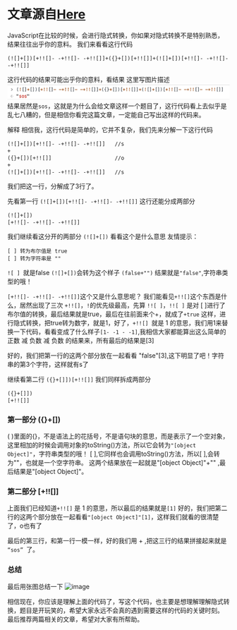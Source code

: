 # 文章源自[Here](https://blog.csdn.net/fe_dev/article/details/77369941)
JavaScript在比较的时候，会进行隐式转换，你如果对隐式转换不是特别熟悉，结果往往出乎你的意料。
我们来看看这行代码
```
(![]+[])[+!![]- -+!![]- -+!![]]+({}+[])[+!![]]+(![]+[])[+!![]- -+!![]- -+!![]]
```
这行代码的结果可能出乎你的意料，看结果
这里写图片描述
![image](https://github.com/leo0807/Web-Learner/blob/master/images/隐式转换.png)
结果居然是```sos```，这就是为什么会给文章这样一个题目了，这行代码看上去似乎是乱七八糟的，但是相信你看完这篇文章，一定能自己写出这样的代码来。

解释
相信我，这行代码是简单的，它并不复杂，我们先来分解一下这行代码
```
(![]+[])[+!![]- -+!![]- -+!![]]   //s
+  
({}+[])[+!![]]				      //o
+                
(![]+[])[+!![]- -+!![]- -+!![]]   //s
```
我们把这一行，分解成了3行了。

先看第一行
```(![]+[])[+!![]- -+!![]- -+!![]]```
这行还能分成两部分
```
(![]+[])		
[+!![]- -+!![]- -+!![]]
```
我们继续看这分开的两部分
```(![]+[])``` 看看这个是什么意思
友情提示：
```
[ ] 转为布尔值是 true
[ ] 转为字符串是 ""
```

```![ ] ```就是false
```(![]+[])```会转为这个样子 ```(false+"")``` 结果就是```"false"```,字符串类型的哦！

```[+!![]- -+!![]- -+!![]]```这个又是什么意思呢？
我们能看见``` +!![] ```这个东西是什么，居然出现了三次
```+!![]```，```!```的优先级最高，先算 ```!![ ]```，```!![ ]``` 是对 [ ]进行了布尔值的转换，最后结果就是true，最后在往前面来个+，就成了```+true``` 这样，进行隐式转换，把true转为数字，就是1，好了，```+!![] ```就是 1 的意思，我们用1来替换一下代码，看看变成了什么样子```[1- -1 - -1]```,我相信大家都能算出这么简单的正数 减 负数 减 负数 的结果来，所有最后的结果是[3]

好的，我们把第一行的这两个部分放在一起看看 "false"[3],这下明显了吧！字符串的第3个字符，这样就有s了

继续看第二行
```({}+[]])[+!![]]```
我们同样拆成两部分
```
({}+[]])
[+!![]]
```
### 第一部分 ({}+[])
( )里面的{}，不是语法上的花括号，不是语句块的意思，而是表示了一个空对象，这里相加的时候会调用对象的toString()方法，所以它会转为```"[object Object]"```，字符串类型的哦！
[ ],它同样也会调用toString()方法，所以[ ],会转为""，也就是一个空字符串。
这两个结果放在一起就是"[object Object]"+"" ,最后结果是"[object Object]"。

### 第二部分 [+!![]]
上面我们已经知道```+!![]``` 是 1 的意思，所以最后的结果就是```[1]```
好的，我们把第二行的这两个部分放在一起看看```"[object Object]"[1]```，这样我们就看的很清楚了，o也有了

最后的第三行，和第一行一模一样，好的我们用 + ,把这三行的结果拼接起来就是 ```“sos” ```了。

### 总结
最后用张图总结一下
![image](https://github.com/leo0807/Web-Learner/blob/master/images/隐式转换2.png)


相信现在，你应该是理解上面的代码了，写这个代码，也主要是想理解理解隐式转换，题目是开玩笑的，希望大家永远不会真的遇到需要这样的代码的关键时刻。
最后推荐两篇相关的文章，希望对大家有所帮助。
